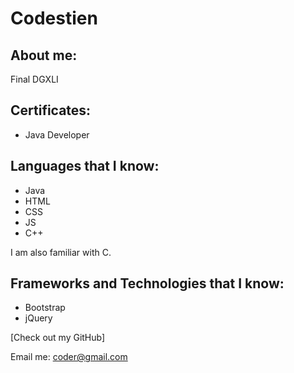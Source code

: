 # Codestien

## About me:

Final DGXLI
## Certificates:
- Java Developer

## Languages that I know:

- Java
- HTML
- CSS
- JS
- C++

I am also familiar with C.

## Frameworks and Technologies that I know:

- Bootstrap
- jQuery


[Check out my GitHub]

Email me: coder@gmail.com
